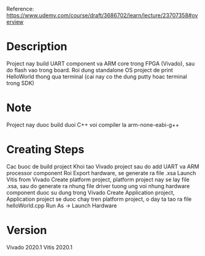 Reference: https://www.udemy.com/course/draft/3686702/learn/lecture/23707358#overview
# Description
Project nay build UART component va ARM core trong FPGA (Vivado), sau do flash vao trong board.
Roi dung standalone OS project de print HelloWorld thong qua terminal (cai nay co the dung putty hoac terminal trong SDK)

# Note
Project nay duoc build duoi C++ voi compiler la arm-none-eabi-g++

# Creating Steps
Cac buoc de build project
Khoi tao Vivado project sau do add UART va ARM processor component 
Roi Export hardware, se generate ra file .xsa
Launch Vitis from Vivado
Create platform project, platform project nay se lay file .xsa, sau do generate ra nhung file driver tuong ung voi
nhung hardware component duoc su dung trong Vivado
Create Application project, Application project se duoc chay tren platform project, o day ta tao ra file helloWorld.cpp
Run As -> Launch Hardware

# Version
Vivado 2020.1
Vitis 2020.1